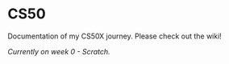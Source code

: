 # CS50
Documentation of my CS50X journey.
Please check out the wiki!


_Currently on week 0 - Scratch._
